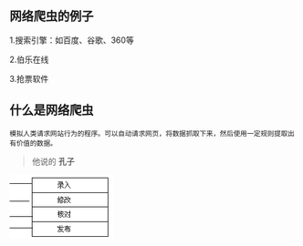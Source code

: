 ## 网络爬虫的例子

1.搜索引擎：如百度、谷歌、360等

2.伯乐在线

3.抢票软件

## 什么是网络爬虫
    模拟人类请求网站行为的程序。可以自动请求网页，将数据抓取下来，然后使用一定规则提取出有价值的数据。

>他说的 **孔子** 
<img src="01.png" />
